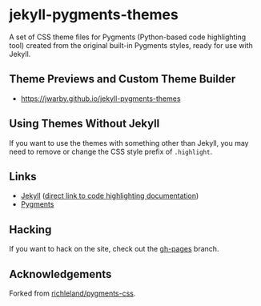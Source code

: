 # jekyll-pygments-themes

A set of CSS theme files for Pygments (Python-based code highlighting tool)
created from the original built-in Pygments styles, ready for use with Jekyll.

## Theme Previews and Custom Theme Builder

- <https://jwarby.github.io/jekyll-pygments-themes>

## Using Themes Without Jekyll

If you want to use the themes with something other than Jekyll, you may need to
remove or change the CSS style prefix of `.highlight`.

## Links

- [Jekyll](http://jekyllrb.com/) ([direct link to code highlighting documentation](http://jekyllrb.com/docs/templates/#code-snippet-highlighting))
- [Pygments](http://pygments.org)

## Hacking

If you want to hack on the site, check out the [gh-pages](https://github.com/jwarby/jekyll-pygments-themes/tree/gh-pages) branch.

## Acknowledgements

Forked from [richleland/pygments-css](https://github.com/richleland/pygments-css).

